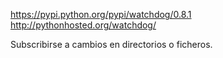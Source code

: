 https://pypi.python.org/pypi/watchdog/0.8.1
http://pythonhosted.org/watchdog/

Subscribirse a cambios en directorios o ficheros.
